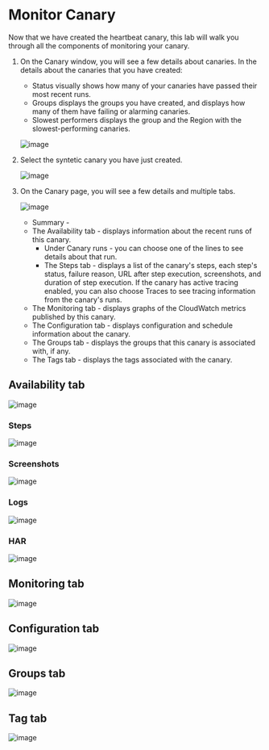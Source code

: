 # Monitor Canary

Now that we have created the heartbeat canary, this lab will walk you through all the components of monitoring your canary.

1. On the Canary window, you will see a few details about canaries. In the details about the canaries that you have created:
   -  Status visually shows how many of your canaries have passed their most recent runs.
   -  Groups displays the groups you have created, and displays how many of them have failing or alarming canaries.
   -  Slowest performers displays the group and the Region with the slowest-performing canaries.

   ![image](https://user-images.githubusercontent.com/59352356/213904517-d5e78058-ff82-4afc-a5b8-f6d7ecb8cfa6.png)


2. Select the syntetic canary you have just created.

   ![image](https://user-images.githubusercontent.com/59352356/213904247-fe03baf0-f25c-4f5e-859b-c34805ee5cc1.png)

3. On the Canary page, you will see a few details and multiple tabs.

   ![image](https://user-images.githubusercontent.com/59352356/213904280-2ba99304-b087-480a-b87d-8f34f2fd6f6d.png)

   -  Summary - 
   -  The Availability tab - displays information about the recent runs of this canary.
      -  Under Canary runs - you can choose one of the lines to see details about that run.
      -  The Steps tab - displays a list of the canary's steps, each step's status, failure reason, URL after step execution, screenshots, and duration of step execution. If the canary has active tracing enabled, you can also choose Traces to see tracing information from the canary's runs.
   -  The Monitoring tab - displays graphs of the CloudWatch metrics published by this canary.
   -  The Configuration tab - displays configuration and schedule information about the canary.
   -  The Groups tab - displays the groups that this canary is associated with, if any.
   -  The Tags tab - displays the tags associated with the canary.
 
 ## Availability tab
 ![image](https://user-images.githubusercontent.com/59352356/213904608-04bd334f-8baa-4c7c-b126-bd392864cf42.png)

###   Steps
   ![image](https://user-images.githubusercontent.com/59352356/213904624-5e8d5aa5-cadf-4c89-af0b-349dafdfc492.png)
###   Screenshots
   ![image](https://user-images.githubusercontent.com/59352356/213904643-4b2d8f9e-c2c4-42a4-b8ac-dae0872978a5.png)
###   Logs
   ![image](https://user-images.githubusercontent.com/59352356/213904655-8b0a8cef-f4ba-4757-947e-eb021e462922.png)
###   HAR
   ![image](https://user-images.githubusercontent.com/59352356/213904665-b687aae0-4e13-42ee-8df4-d01ca213fe60.png)


## Monitoring tab
   ![image](https://user-images.githubusercontent.com/59352356/213904688-ee9ba227-d29d-4040-87d9-06aa56de54ed.png)

## Configuration tab
   ![image](https://user-images.githubusercontent.com/59352356/213904735-7dd8081a-4c66-4c7c-a0f2-af87c1b90943.png)

## Groups tab
   ![image](https://user-images.githubusercontent.com/59352356/213904778-fc5e0d02-fddf-46e5-a08f-c4a768dcdc2a.png)
   
## Tag tab
   ![image](https://user-images.githubusercontent.com/59352356/213904805-0f9cf604-ed92-4267-b0f5-ffe7d6427341.png)



